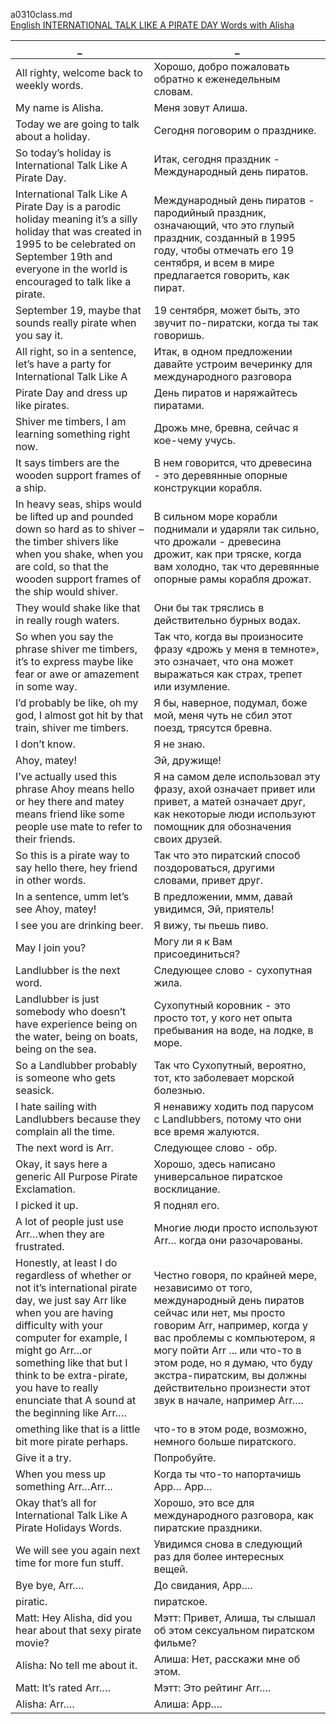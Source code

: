 a0310class.md    
[English INTERNATIONAL TALK LIKE A PIRATE DAY Words with Alisha](https://www.youtube.com/watch?v=kq8MoeLfRtM)  




_|_
--|--
All righty, welcome back to weekly words.|Хорошо, добро пожаловать обратно к еженедельным словам.
My name is Alisha.|Меня зовут Алиша.
Today we are going to talk about a holiday.|Сегодня поговорим о празднике.
So today’s holiday is International Talk Like A Pirate Day.|Итак, сегодня праздник - Международный день пиратов.
International Talk Like A Pirate Day is a parodic holiday meaning it’s a silly holiday that was created in 1995 to be celebrated on September 19th and everyone in the world is encouraged to talk like a pirate.|Международный день пиратов - пародийный праздник, означающий, что это глупый праздник, созданный в 1995 году, чтобы отмечать его 19 сентября, и всем в мире предлагается говорить, как пират.
September 19, maybe that sounds really pirate when you say it.|19 сентября, может быть, это звучит по-пиратски, когда ты так говоришь.
All right, so in a sentence, let’s have a party for International Talk Like A|Итак, в одном предложении давайте устроим вечеринку для международного разговора
Pirate Day and dress up like pirates.|День пиратов и наряжайтесь пиратами.
Shiver me timbers, I am learning something right now.|Дрожь мне, бревна, сейчас я кое-чему учусь.
It says timbers are the wooden support frames of a ship.|В нем говорится, что древесина - это деревянные опорные конструкции корабля.
In heavy seas, ships would be lifted up and pounded down so hard as to shiver – the timber shivers like when you shake, when you are cold, so that the wooden support frames of the ship would shiver.|В сильном море корабли поднимали и ударяли так сильно, что дрожали - древесина дрожит, как при тряске, когда вам холодно, так что деревянные опорные рамы корабля дрожат.
They would shake like that in really rough waters.|Они бы так тряслись в действительно бурных водах.
So when you say the phrase shiver me timbers, it’s to express maybe like fear or awe or amazement in some way.|Так что, когда вы произносите фразу «дрожь у меня в темноте», это означает, что она может выражаться как страх, трепет или изумление.
I’d probably be like, oh my god, I almost got hit by that train, shiver me timbers.|Я бы, наверное, подумал, боже мой, меня чуть не сбил этот поезд, трясутся бревна.
I don’t know.|Я не знаю.
Ahoy, matey!|Эй, дружище!
I’ve actually used this phrase Ahoy means hello or hey there and matey means friend like some people use mate to refer to their friends.|Я на самом деле использовал эту фразу, ахой означает привет или привет, а матей означает друг, как некоторые люди используют помощник для обозначения своих друзей.
So this is a pirate way to say hello there, hey friend in other words.|Так что это пиратский способ поздороваться, другими словами, привет друг.
In a sentence, umm let’s see Ahoy, matey!|В предложении, ммм, давай увидимся, Эй, приятель!
I see you are drinking beer.|Я вижу, ты пьешь пиво.
May I join you?|Могу ли я к Вам присоединиться?
Landlubber is the next word.|Следующее слово - сухопутная жила.
Landlubber is just somebody who doesn’t have experience being on the water, being on boats, being on the sea.|Сухопутный коровник - это просто тот, у кого нет опыта пребывания на воде, на лодке, в море.
So a Landlubber probably is someone who gets seasick.|Так что Сухопутный, вероятно, тот, кто заболевает морской болезнью.
I hate sailing with Landlubbers because they complain all the time.|Я ненавижу ходить под парусом с Landlubbers, потому что они все время жалуются.
The next word is Arr.|Следующее слово - обр.
Okay, it says here a generic All Purpose Pirate Exclamation.|Хорошо, здесь написано универсальное пиратское восклицание.
I picked it up.|Я поднял его.
A lot of people just use Arr…when they are frustrated.|Многие люди просто используют Arr… когда они разочарованы.
Honestly, at least I do regardless of whether or not it’s international pirate day, we just say Arr like when you are having difficulty with your computer for example, I might go Arr…or something like that but I think to be extra-pirate, you have to really enunciate that A sound at the beginning like Arr….|Честно говоря, по крайней мере, независимо от того, международный день пиратов сейчас или нет, мы просто говорим Arr, например, когда у вас проблемы с компьютером, я могу пойти Arr ... или что-то в этом роде, но я думаю, что буду экстра-пиратским, вы должны действительно произнести этот звук в начале, например Arr….
omething like that is a little bit more pirate perhaps.|что-то в этом роде, возможно, немного больше пиратского.
Give it a try.|Попробуйте.
When you mess up something Arr…Arr…|Когда ты что-то напортачишь Арр… Арр…
Okay that’s all for International Talk Like A Pirate Holidays Words.|Хорошо, это все для международного разговора, как пиратские праздники.
We will see you again next time for more fun stuff.|Увидимся снова в следующий раз для более интересных вещей.
Bye bye, Arr….|До свидания, Арр….
piratic.|пиратское.
Matt: Hey Alisha, did you hear about that sexy pirate movie?|Мэтт: Привет, Алиша, ты слышал об этом сексуальном пиратском фильме?
Alisha: No tell me about it.|Алиша: Нет, расскажи мне об этом.
Matt: It’s rated Arr….|Мэтт: Это рейтинг Arr….
Alisha: Arr….|Алиша: Арр….
